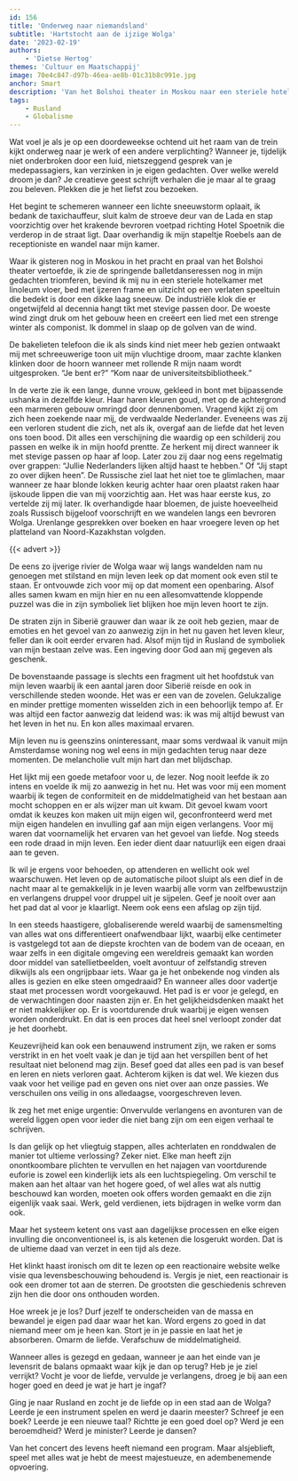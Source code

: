 ```yaml
---
id: 156
title: 'Onderweg naar niemandsland'
subtitle: 'Hartstocht aan de ijzige Wolga'
date: '2023-02-19'
authors:
    - 'Dietse Hertog'
themes: 'Cultuur en Maatschappij'
image: 70e4c847-d97b-46ea-ae8b-01c31b8c991e.jpg
anchor: Smart
description: 'Van het Bolshoi theater in Moskou naar een steriele hotelkamer in Siberië: stap in de schoenen van de auteur en ontdek hoe hij het leven in het nu ontdekte tijdens zijn reis door Rusland.'
tags:
    - Rusland
    - Globalisme
---
```


Wat voel je als je op een doordeweekse ochtend uit het raam van de trein kijkt onderweg naar je werk of een andere verplichting? Wanneer je, tijdelijk niet onderbroken door een luid, nietszeggend gesprek van je medepassagiers, kan verzinken in je eigen gedachten. Over welke wereld droom je dan? Je creatieve geest schrijft verhalen die je maar al te graag zou beleven. Plekken die je het liefst zou bezoeken.

Het begint te schemeren wanneer een lichte sneeuwstorm oplaait, ik bedank de taxichauffeur, sluit kalm de stroeve deur van de Lada en stap voorzichtig over het krakende bevroren voetpad richting Hotel Spoetnik die verderop in de straat ligt. Daar overhandig ik mijn stapeltje Roebels aan de receptioniste en wandel naar mijn kamer. 

Waar ik gisteren nog in Moskou in het pracht en praal van het Bolshoi theater vertoefde, ik zie de springende balletdanseressen nog in mijn gedachten triomferen, bevind ik mij nu in een steriele hotelkamer met linoleum vloer, bed met ijzeren frame en uitzicht op een verlaten speeltuin die bedekt is door een dikke laag sneeuw. De industriële klok die er ongetwijfeld al decennia hangt tikt met stevige passen door. De woeste wind zingt druk om het gebouw heen en creëert een lied met een strenge winter als componist. Ik dommel in slaap op de golven van de wind.

De bakelieten telefoon die ik als sinds kind niet meer heb gezien ontwaakt mij met schreeuwerige toon uit mijn vluchtige droom, maar zachte klanken klinken door de hoorn wanneer met rollende R mijn naam wordt uitgesproken. “Je bent er?” “Kom naar de universiteitsbibliotheek.” 

In de verte zie ik een lange, dunne vrouw, gekleed in bont met bijpassende ushanka in dezelfde kleur. Haar haren kleuren goud, met op de achtergrond een marmeren gebouw omringd door dennenbomen. Vragend kijkt zij om zich heen zoekende naar mij, de verdwaalde Nederlander. Eveneens was zij een verloren student die zich, net als ik, overgaf aan de liefde dat het leven ons toen bood. Dit alles een verschijning die waardig op een schilderij zou passen en welke ik in mijn hoofd prentte. Ze herkent mij direct wanneer ik met stevige passen op haar af loop. Later zou zij daar nog eens regelmatig over grappen: “Jullie Nederlanders lijken altijd haast te hebben.” Of “Jij stapt zo over dijken heen”. De Russische ziel laat het niet toe te glimlachen, maar wanneer ze haar blonde lokken keurig achter haar oren plaatst raken haar ijskoude lippen die van mij voorzichtig aan. Het was haar eerste kus, zo vertelde zij mij later. Ik overhandigde haar bloemen, de juiste hoeveelheid zoals Russisch bijgeloof voorschrijft en we wandelen langs een bevroren Wolga. Urenlange gesprekken over boeken en haar vroegere leven op het platteland van Noord-Kazakhstan volgden.

{{< advert >}}

De eens zo ijverige rivier de Wolga waar wij langs wandelden nam nu genoegen met stilstand en mijn leven leek op dat moment ook even stil te staan. Er ontvouwde zich voor mij op dat moment een openbaring. Alsof alles samen kwam en mijn hier en nu een allesomvattende kloppende puzzel was die in zijn symboliek liet blijken hoe mijn leven hoort te zijn. 

De straten zijn in Siberië grauwer dan waar ik ze ooit heb gezien, maar de emoties en het gevoel van zo aanwezig zijn in het nu gaven het leven kleur, feller dan ik ooit eerder ervaren had. Alsof mijn tijd in Rusland de symboliek van mijn bestaan zelve was. Een ingeving door God aan mij gegeven als geschenk. 

De bovenstaande passage is slechts een fragment uit het hoofdstuk van mijn leven waarbij ik een aantal jaren door Siberië reisde en ook in verschillende steden woonde. Het was er een van de zovelen. Gelukzalige en minder prettige momenten wisselden zich in een behoorlijk tempo af. Er was altijd een factor aanwezig dat leidend was: ik was mij altijd bewust van het leven in het nu. En kon alles maximaal ervaren.

Mijn leven nu is geenszins oninteressant, maar soms verdwaal ik vanuit mijn Amsterdamse woning nog wel eens in mijn gedachten terug naar deze momenten. De melancholie vult mijn hart dan met blijdschap. 

Het lijkt mij een goede metafoor voor u, de lezer. Nog nooit leefde ik zo intens en voelde ik mij zo aanwezig in het nu. Het was voor mij een moment waarbij ik tegen de conformiteit en de middelmatigheid van het bestaan aan mocht schoppen en er als wijzer man uit kwam. Dit gevoel kwam voort omdat ik keuzes kon maken uit mijn eigen wil, geconfronteerd werd met mijn eigen handelen en invulling gaf aan mijn eigen verlangens. Voor mij waren dat voornamelijk het ervaren van het gevoel van liefde. Nog steeds een rode draad in mijn leven. Een ieder dient daar natuurlijk een eigen draai aan te geven.

Ik wil je ergens voor behoeden, op attenderen en wellicht ook wel waarschuwen. Het leven op de automatische piloot sluipt als een dief in de nacht maar al te gemakkelijk in je leven waarbij alle vorm van zelfbewustzijn en verlangens druppel voor druppel uit je sijpelen. Geef je nooit over aan het pad dat al voor je klaarligt. Neem ook eens een afslag op zijn tijd. 

In een steeds haastigere, globaliserende wereld waarbij de samensmelting van alles wat ons differentieert onafwendbaar lijkt, waarbij elke centimeter is vastgelegd tot aan de diepste krochten van de bodem van de oceaan, en waar zelfs in een digitale omgeving een wereldreis gemaakt kan worden door middel van satellietbeelden, voelt avontuur of zelfstandig streven dikwijls als een ongrijpbaar iets. Waar ga je het onbekende nog vinden als alles is gezien en elke steen omgedraaid? En wanneer alles door vadertje staat met processen wordt voorgekauwd. Het pad is er voor je gelegd, en de verwachtingen door naasten zijn er. En het gelijkheidsdenken maakt het er niet makkelijker op. Er is voortdurende druk waarbij je eigen wensen worden onderdrukt. En dat is een proces dat heel snel verloopt zonder dat je het doorhebt. 

Keuzevrijheid kan ook een benauwend instrument zijn, we raken er soms verstrikt in en het voelt vaak je dan je tijd aan het verspillen bent of het resultaat niet belonend mag zijn. Besef goed dat alles een pad is van besef en leren en niets verloren gaat. Achterom kijken is dat wel. We kiezen dus vaak voor het veilige pad en geven ons niet over aan onze passies. We verschuilen ons veilig in ons alledaagse, voorgeschreven leven.

Ik zeg het met enige urgentie: Onvervulde verlangens en avonturen van de wereld liggen open voor ieder die niet bang zijn om een eigen verhaal te schrijven. 

Is dan gelijk op het vliegtuig stappen, alles achterlaten en ronddwalen de manier tot ultieme verlossing? Zeker niet. Elke man heeft zijn onontkoombare plichten te vervullen en het najagen van voortdurende euforie is zowel een kinderlijk iets als een luchtspiegeling. Om verschil te maken aan het altaar van het hogere goed, of wel alles wat als nuttig beschouwd kan worden, moeten ook offers worden gemaakt en die zijn eigenlijk vaak saai. Werk, geld verdienen, iets bijdragen in welke vorm dan ook. 

Maar het systeem ketent ons vast aan dagelijkse processen en elke eigen invulling die onconventioneel is, is als ketenen die losgerukt worden. Dat is de ultieme daad van verzet in een tijd als deze.

Het klinkt haast ironisch om dit te lezen op een reactionaire website welke visie qua levensbeschouwing behoudend is. Vergis je niet, een reactionair is ook een dromer tot aan de sterren. De grootsten die geschiedenis schreven zijn hen die door ons onthouden worden. 

Hoe wreek je je los? Durf jezelf te onderscheiden van de massa en bewandel je eigen pad daar waar het kan. Word ergens zo goed in dat niemand meer om je heen kan. Stort je in je passie en laat het je absorberen. Omarm de liefde. Verafschuw de middelmatigheid. 

Wanneer alles is gezegd en gedaan, wanneer je aan het einde van je levensrit de balans opmaakt waar kijk je dan op terug? Heb je je ziel verrijkt? Vocht je voor de liefde, vervulde je verlangens, droeg je bij aan een hoger goed en deed je wat je hart je ingaf? 

Ging je naar Rusland en zocht je de liefde op in een stad aan de Wolga? Leerde je een instrument spelen en werd je daarin meester? Schreef je een boek?  Leerde je een nieuwe taal? Richtte je een goed doel op? Werd je een beroemdheid? Werd je minister? Leerde je dansen?

Van het concert des levens heeft niemand een program. Maar alsjeblieft, speel met alles wat je hebt de meest majestueuze, en adembenemende opvoering.
